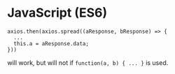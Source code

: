 # JavaScript (ES6)

```
axios.then(axios.spread((aResponse, bResponse) => {
  ...
  this.a = aResponse.data;
}))
```

will work, but will not if `function(a, b) { ... }` is used.